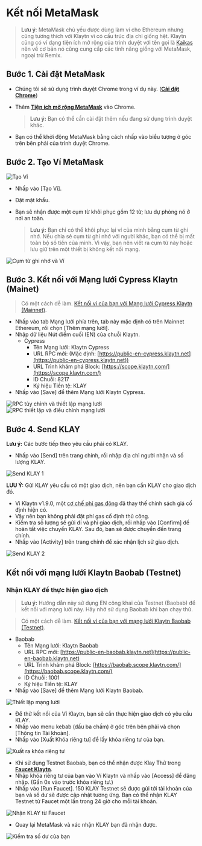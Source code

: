 # Kết nối MetaMask

> **Lưu ý**: MetaMask chủ yếu được dùng làm ví cho Ethereum nhưng cũng tương thích với Klaytn vì có cấu trúc địa chỉ giống hệt. Klaytn cũng có ví dạng tiện ích mở rộng của trình duyệt với tên gọi là [Kaikas](../developer-tools/#kaikas) nên về cơ bản nó cũng cung cấp các tính năng giống với MetaMask, ngoại trừ Remix.

## Bước 1. Cài đặt MetaMask <a href="#install-metamask" id="install-metamask"></a>

* Chúng tôi sẽ sử dụng trình duyệt Chrome trong ví dụ này. ([**Cài đặt Chrome**](https://www.google.com/intl/en\_us/chrome/))
*   Thêm [**Tiện ích mở rộng MetaMask**](https://chrome.google.com/webstore/detail/metamask/nkbihfbeogaeaoehlefnkodbefgpgknn?hl=en) vào Chrome.

    > **Lưu ý:** Bạn có thể cần cài đặt thêm nếu đang sử dụng trình duyệt khác.
* Bạn có thể khởi động MetaMask bằng cách nhấp vào biểu tượng ở góc trên bên phải của trình duyệt Chrome.

## Bước 2. Tạo Ví MetaMask <a href="#generate-a-metamask" id="generate-a-metamask"></a>

![Tạo Ví](../../bapp/tutorials/img/new-to-metamask.png)

* Nhấp vào \[Tạo Ví].
* Đặt mật khẩu.
*   Bạn sẽ nhận được một cụm từ khôi phục gồm 12 từ; lưu dự phòng nó ở nơi an toàn.

    > **Lưu ý:** Bạn chỉ có thể khôi phục lại ví của mình bằng cụm từ ghi nhớ. Nếu chia sẻ cụm từ ghi nhớ với người khác, bạn có thể bị mất toàn bộ số tiền của mình. Vì vậy, bạn nên viết ra cụm từ này hoặc lưu giữ trên một thiết bị không kết nối mạng.

![Cụm từ ghi nhớ và Ví](../../bapp/tutorials/img/metamask-secret-backup.png)

## Bước 3. Kết nối với Mạng lưới Cypress Klaytn (Mainet) <a href="#connect-to-klaytn-cypress-network-mainnet" id="connect-to-klaytn-cypress-network-mainnet"></a>

> Có một cách dễ làm. [Kết nối ví của bạn với Mạng lưới Cypress Klaytn (Mainnet)](https://chainlist.org/chain/8217).

* Nhấp vào tab Mạng lưới phía trên, tab này mặc định có trên Mainnet Ethereum, rồi chọn \[Thêm mạng lưới].
* Nhập dữ liệu Nút điểm cuối (EN) của chuỗi Klaytn.
  * Cypress
    * Tên Mạng lưới: Klaytn Cypress
    * URL RPC mới: (Mặc định: [https://public-en-cypress.klaytn.net](https://public-en-cypress.klaytn.net))
    * URL Trình khám phá Block: [https://scope.klaytn.com/](https://scope.klaytn.com/)
    * ID Chuỗi: 8217
    * Ký hiệu Tiền tệ: KLAY
* Nhấp vào \[Save] để thêm Mạng lưới Klaytn Cypress.

![RPC tùy chỉnh và thiết lập mạng lưới](../../bapp/tutorials/img/metamask-add-cypress-1.png) ![RPC thiết lập và điều chỉnh mạng lưới](../../bapp/tutorials/img/metamask-add-cypress-2.png)

## Bước 4. Send KLAY <a href="#send-klay" id="send-klay"></a>

**Lưu ý:** Các bước tiếp theo yêu cầu phải có KLAY.

* Nhấp vào \[Send] trên trang chính, rồi nhập địa chỉ người nhận và số lượng KLAY.

![Send KLAY 1](img/metamask-send-klay-1.png)

**LƯU Ý:** Gửi KLAY yêu cầu có một giao dịch, nên bạn cần KLAY cho giao dịch đó.

* Vì Klaytn v1.9.0, một [cơ chế phí gas động](https://medium.com/klaytn/dynamic-gas-fee-pricing-mechanism-1dac83d2689) đã thay thế chính sách giá cố định hiện có.
* Vậy nên bạn không phải đặt phí gas cố định thủ công.
* Kiểm tra số lượng sẽ gửi đi và phí giao dịch, rồi nhấp vào \[Confirm] để hoàn tất việc chuyển KLAY. Sau đó, bạn sẽ được chuyển đến trang chính.
* Nhấp vào \[Activity] trên trang chính để xác nhận lịch sử giao dịch.

![Send KLAY 2](img/metamask-send-klay-2.png)

## Kết nối với mạng lưới Klaytn Baobab (Testnet)<a href="#connect-to-klaytn-baobab-network-testnet" id="connect-to-klaytn-baobab-network-testnet"></a>

### Nhận KLAY để thực hiện giao dịch

> **Lưu ý:** Hướng dẫn này sử dụng EN công khai của Testnet (Baobab) để kết nối với mạng lưới này. Hãy nhớ sử dụng Baobab khi bạn chạy thử.

> Có một cách dễ làm. [Kết nối ví của bạn với mạng lưới Klaytn Baobab (Testnet)](https://chainlist.org/chain/1001).

* Baobab
  * Tên Mạng lưới: Klaytn Baobab
  * URL RPC mới: [https://public-en-baobab.klaytn.net](https://public-en-baobab.klaytn.net)
  * URL Trình khám phá Block: [https://baobab.scope.klaytn.com/](https://baobab.scope.klaytn.com/)
  * ID Chuỗi: 1001
  * Ký hiệu Tiền tệ: KLAY
* Nhấp vào \[Save] để thêm Mạng lưới Klaytn Baobab.

![Thiết lập mạng lưới](img/connect-testnet-1.png)

* Để thử kết nối của Ví Klaytn, bạn sẽ cần thực hiện giao dịch có yêu cầu KLAY.
* Nhấp vào menu kebab (dấu ba chấm) ở góc trên bên phải và chọn \[Thông tin Tài khoản].
* Nhấp vào \[Xuất Khóa riêng tư] để lấy khóa riêng tư của bạn.

![Xuất ra khóa riêng tư](img/connect-testnet-2.png)

* Khi sử dụng Testnet Baobab, bạn có thể nhận được Klay Thử trong [**Faucet Klaytn**](https://baobab.wallet.klaytn.foundation/access?next=faucet).
* Nhập khóa riêng tư của bạn vào Ví Klaytn và nhấp vào \[Access] để đăng nhập. (Gắn 0x vào trước khóa riêng tư.)
* Nhấp vào \[Run Faucet]. 150 KLAY Testnet sẽ được gửi tới tài khoản của bạn và số dư sẽ được cập nhật tương ứng. Bạn có thể nhận KLAY Testnet từ Faucet một lần trong 24 giờ cho mỗi tài khoản.

![Nhận KLAY từ Faucet](img/connect-testnet-3.png)

* Quay lại MetaMask và xác nhận KLAY bạn đã nhận được.

![Kiểm tra số dư của bạn](img/connect-testnet-4.png)
